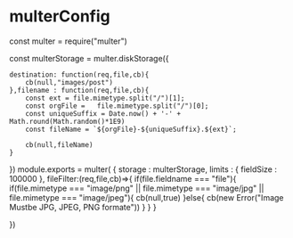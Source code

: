 # multerConfig


const multer = require("multer")

const multerStorage =  multer.diskStorage({

    destination: function(req,file,cb){
        cb(null,"images/post")
    },filename : function(req,file,cb){
        const ext = file.mimetype.split("/")[1];
        const orgFile =   file.mimetype.split("/")[0];
        const uniqueSuffix = Date.now() + '-' + Math.round(Math.random()*1E9)
        const fileName = `${orgFile}-${uniqueSuffix}.${ext}`;

        cb(null,fileName)
    }
})
   module.exports =   multer(
   {
    storage : multerStorage,
    limits : {
        fieldSize : 100000
    },
     fileFilter:(req,file,cb)=>{
      if(file.fieldname === "file"){
          if(file.mimetype === "image/png" ||
          file.mimetype === "image/jpg" ||
          file.mimetype === "image/jpeg"){
              cb(null,true)
          }else{
              cb(new Error("Image Mustbe JPG, JPEG, PNG formate"))
          }
      }
    }

   })
